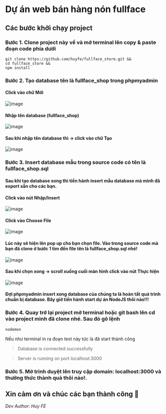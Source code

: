 # Dự án web bán hàng nón fullface
## Các bước khởi chạy project
### Bước 1. Clone project này về và mở terminal lên copy & paste đoạn code phía dưới
```
git clone https://github.com/huyfe/fullface_store.git && 
cd fullface_store && 
npm install
```
### Bước 2. Tạo database tên là fullface_shop trong **phpmyadmin** 
#### Click vào chữ Mới
![image](https://user-images.githubusercontent.com/80065830/204582168-5a587e84-1e9b-4ab1-9a1e-478e7d146851.png)

#### Nhập tên database (fullface_shop)
![image](https://user-images.githubusercontent.com/80065830/204582773-2b03f21d-3632-4677-ad24-d72520569757.png)

#### Sau khi nhập tên database thì -> click vào chữ Tạo
![image](https://user-images.githubusercontent.com/80065830/204583022-4908222f-e434-4ebe-aa0a-ca950c25e925.png)

### Bước 3. Insert database mẫu trong source code có tên là fullface_shop.sql
#### Sau khi tạo database xong thì tiến hành insert mẫu database mà mình đã export sẵn cho các bạn.
#### Click vào nút Nhập/Insert
![image](https://user-images.githubusercontent.com/80065830/204584209-14f8f96b-427e-4995-be56-6e32183c4a7a.png)

#### Click vào Choose File
![image](https://user-images.githubusercontent.com/80065830/204584743-0ccb2be4-de3f-4ce5-9d91-178afebcecb3.png)

#### Lúc này sẽ hiện lên pop up cho bạn chọn file. Vào trong source code mà bạn đã clone ở bước 1 tìm đến file tên là fullface_shop.sql nhé!
![image](https://user-images.githubusercontent.com/80065830/204584947-7186adc1-092e-402d-9787-a76e9c650bea.png)

#### Sau khi chọn xong -> scroll xuống cuối màn hình click vào nút Thực hiện
![image](https://user-images.githubusercontent.com/80065830/204585406-9fa3f38c-a767-4d75-a5a2-3846dfe9a69b.png)

#### Đợi phpmyadmin insert xong database của chúng ta là hoàn tất quá trình chuẩn bị database. Bây giờ tiến hành start dự án NodeJS thôi nào!!!

### Bước 4. Quay trở lại project mở terminal hoặc git bash lên cd vào project mình đã clone nhé. Sau đó gõ lệnh 
```
nodemon
```
Nếu như terminal in ra đoạn text này tức là đã start thành công

> Database is connected successfully

> Server is running on port localhost:3000


### Bước 5. Mở trình duyệt lên truy cập domain: localhost:3000 và thưởng thức thành quả thôi nào!.

## Xin cảm ơn và chúc các bạn thành công :clap:
*Dev Author: Huy FE*
